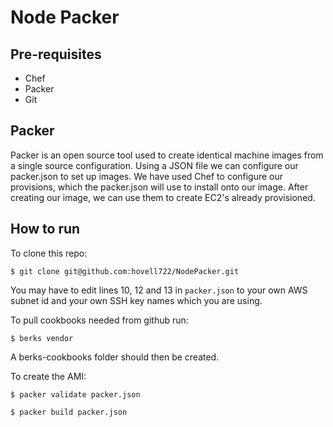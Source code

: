# Node Packer

## Pre-requisites

- Chef
- Packer
- Git

## Packer

Packer is an open source tool used to create identical machine images from a single source configuration. Using a JSON file we can configure our packer.json to set up images. We have used Chef to configure our provisions, which the packer.json will use to install onto our image. After creating our image, we can use them to create EC2's already provisioned.

## How to run

To clone this repo:
```
$ git clone git@github.com:hovell722/NodePacker.git
```

You may have to edit lines 10, 12 and 13 in `packer.json` to your own AWS subnet id and your own SSH key names which you are using.

To pull cookbooks needed from github run:

```
$ berks vendor
```

A berks-cookbooks folder should then be created.

To create the AMI:

```
$ packer validate packer.json

$ packer build packer.json
```

